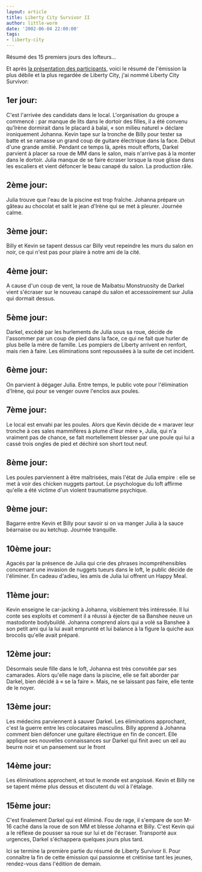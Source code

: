 ```yaml
---
layout: article
title: Liberty City Survivor II
author: little-worm
date: '2002-06-04 22:00:00'
tags:
- liberty-city
---
```


Résumé des 15 premiers jours des lofteurs...

Et après [la présentation des participants](/2002/06/04/liberty-city-survivor-i/), voici le résumé de l'émission la plus débile et la plus regardée de Liberty City, j'ai nommé Liberty City Survivor:

## 1er jour:

C'est l'arrivée des candidats dans le local. L'organisation du groupe a commencé : par manque de lits dans le dortoir des filles, il a été convenu qu'Irène dormirait dans le placard à balai, « son milieu naturel » déclare ironiquement Johanna. Kevin tape sur la tronche de Billy pour tester sa batte et se ramasse un grand coup de guitare électrique dans la face. Début d'une grande amitié. Pendant ce temps là, après moult efforts, Darkel parvient à placer sa roue de MM dans le salon, mais n'arrive pas à la monter dans le dortoir. Julia manque de se faire écraser lorsque la roue glisse dans les escaliers et vient défoncer le beau canapé du salon. La production râle.

## 2ème jour:

Julia trouve que l'eau de la piscine est trop fraîche. Johanna prépare un gâteau au chocolat et salit le jean d'Irène qui se met à pleurer. Journée calme.

## 3ème jour:

Billy et Kevin se tapent dessus car Billy veut repeindre les murs du salon en noir, ce qui n'est pas pour plaire à notre ami de la cité.

## 4ème jour:

A cause d'un coup de vent, la roue de Maibatsu Monstruosity de Darkel vient s'écraser sur le nouveau canapé du salon et accessoirement sur Julia qui dormait dessus.

## 5ème jour:

Darkel, excédé par les hurlements de Julia sous sa roue, décide de l'assommer par un coup de pied dans la face, ce qui ne fait que hurler de plus belle la mère de famille. Les pompiers de Liberty arrivent en renfort, mais rien à faire. Les éliminations sont repoussées à la suite de cet incident.

## 6ème jour:

On parvient à dégager Julia. Entre temps, le public vote pour l'élimination d'Irène, qui pour se venger ouvre l'enclos aux poules.

## 7ème jour:

Le local est envahi par les poules. Alors que Kevin décide de « maraver leur tronche à ces sales mammifères à plume d'leur mère », Julia, qui n'a vraiment pas de chance, se fait mortellement blesser par une poule qui lui a cassé trois ongles de pied et déchiré son short tout neuf.

## 8ème jour:

Les poules parviennent à être maîtrisées, mais l'état de Julia empire : elle se met à voir des chicken nuggets partout. Le psychologue du loft affirme qu'elle a été victime d'un violent traumatisme psychique.

## 9ème jour:

Bagarre entre Kevin et Billy pour savoir si on va manger Julia à la sauce béarnaise ou au ketchup. Journée tranquille.

## 10ème jour:

Agacés par la présence de Julia qui crie des phrases incompréhensibles concernant une invasion de nuggets tueurs dans le loft, le public décide de l'éliminer. En cadeau d'adieu, les amis de Julia lui offrent un Happy Meal.

## 11ème jour:

Kevin enseigne le car-jacking à Johanna, visiblement très intéressée. Il lui conte ses exploits et comment il a réussi à éjecter de sa Banshee neuve un mastodonte bodybuildé. Johanna comprend alors qui a volé sa Banshee à son petit ami qui la lui avait emprunté et lui balance à la figure la quiche aux brocolis qu'elle avait préparé.

## 12ème jour:

Désormais seule fille dans le loft, Johanna est très convoitée par ses camarades. Alors qu'elle nage dans la piscine, elle se fait aborder par Darkel, bien décidé à « se la faire ». Mais, ne se laissant pas faire, elle tente de le noyer.

## 13ème jour:

Les médecins parviennent à sauver Darkel. Les éliminations approchant, c'est la guerre entre les colocataires masculins. Billy apprend à Johanna comment bien défoncer une guitare électrique en fin de concert. Elle applique ses nouvelles connaissances sur Darkel qui finit avec un œil au beurre noir et un pansement sur le front

## 14ème jour:

Les éliminations approchent, et tout le monde est angoissé. Kevin et Billy ne se tapent même plus dessus et discutent du vol à l'étalage.

## 15ème jour:

C'est finalement Darkel qui est éliminé. Fou de rage, il s'empare de son M-16 caché dans la roue de son MM et blesse Johanna et Billy. C'est Kevin qui a le réflexe de pousser sa roue sur lui et de l'écraser. Transporté aux urgences, Darkel s'échappera quelques jours plus tard.

Ici se termine la première partie du résumé de Liberty Survivor II. Pour connaître la fin de cette émission qui passionne et crétinise tant les jeunes, rendez-vous dans l'édition de demain.